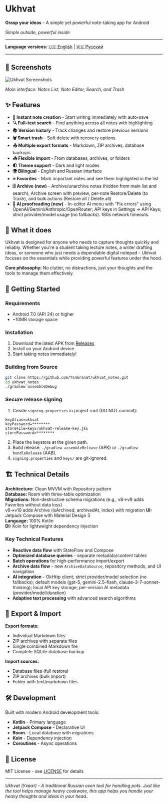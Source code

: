 # Ukhvat

**Grasp your ideas** - A simple yet powerful note-taking app for Android

*Simple outside, powerful inside*

---

**Language versions:** [🇺🇸 English](#) | [🇷🇺 Русский](README_RU.md)

---

## 📸 Screenshots

![Ukhvat Screenshots](screenshots/ukhvat_v1_Screenshots.jpg)

*Main interface: Notes List, Note Editor, Search, and Trash*

## ✨ Features

- **📝 Instant note creation** - Start writing immediately with auto-save
- **🔍 Full-text search** - Find anything across all notes with highlighting  
- **📚 Version history** - Track changes and restore previous versions
- **🗑️ Smart trash** - Soft delete with recovery options
- **📤 Multiple export formats** - Markdown, ZIP archives, database backups
- **📥 Flexible import** - From databases, archives, or folders
- **🌓 Theme support** - Dark and light modes
- **🌍 Bilingual** - English and Russian interface
- **⭐ Favorites** - Mark important notes and see them highlighted in the list
- **🗄️ Archive (new)** - Archive/unarchive notes (hidden from main list and search), Archive screen with preview, per-note Restore/Delete (to Trash), and bulk actions (Restore all / Delete all)
- **🤖 AI proofreading (new)** - In-editor AI menu with "Fix errors" using OpenAI/Gemini/Anthropic/OpenRouter; API keys in Settings → API Keys; strict provider/model usage (no fallbacks). 180s network timeouts.

## 📱 What it does

Ukhvat is designed for anyone who needs to capture thoughts quickly and reliably. Whether you're a student taking lecture notes, a writer drafting ideas, or someone who just needs a dependable digital notepad - Ukhvat focuses on the essentials while providing powerful features under the hood.

**Core philosophy:** No clutter, no distractions, just your thoughts and the tools to manage them effectively.

## 🚀 Getting Started

### Requirements
- Android 7.0 (API 24) or higher
- ~10MB storage space

### Installation
1. Download the latest APK from [Releases](../../releases)
2. Install on your Android device
3. Start taking notes immediately!

### Building from Source
```bash
git clone https://github.com/YanGranat/ukhvat_notes.git
cd ukhvat_notes
./gradlew assembleDebug
```

### Secure release signing
1. Create `signing.properties` in project root (DO NOT commit):
```
keyAlias=ukhvat
keyPassword=********
storeFile=keys/ukhvat-release-key.jks
storePassword=********
```
2. Place the keystore at the given path.
3. Build release: `./gradlew assembleRelease` (APK) or `./gradlew bundleRelease` (AAB).
4. `signing.properties` and `keys/` are git-ignored.

## 🏗️ Technical Details

**Architecture:** Clean MVVM with Repository pattern  
**Database:** Room with three-table optimization  
**Migrations:** Non-destructive schema migrations (e.g., v8→v9 adds Favorites without data loss)  
v9→v10 adds Archive (isArchived, archivedAt, index) with migration
**UI:** Jetpack Compose with Material Design 3  
**Language:** 100% Kotlin  
**DI:** Koin for lightweight dependency injection  

### Key Technical Features
- **Reactive data flow** with StateFlow and Compose
- **Optimized database queries** - separate metadata/content tables
- **Batch operations** for high-performance import/export
- **Archive data flow** - new `ArchiveDataSource`, repository methods, and UI navigation
- **AI integration** - OkHttp client; strict provider/model selection (no fallbacks); default models (gpt-5, gemini-2.5-flash, claude-3-7-sonnet-thinking); local API key storage; per-version AI metadata (provider/model/duration)
- **Adaptive text processing** with advanced search algorithms

## 📄 Export & Import

**Export formats:**
- Individual Markdown files  
- ZIP archives with separate files
- Single combined Markdown file
- Complete SQLite database backup

**Import sources:**
- Database files (full restore)
- ZIP archives (bulk import)  
- Folder with text/markdown files

## 🛠️ Development

Built with modern Android development tools:
- **Kotlin** - Primary language
- **Jetpack Compose** - Declarative UI
- **Room** - Local database with migrations
- **Koin** - Dependency injection
- **Coroutines** - Async operations

## 📝 License

MIT License - see [LICENSE](LICENSE) for details

---

*Ukhvat (Ухват) - A traditional Russian oven tool for handling pots. Just like the tool helps manage heavy cookware, this app helps you handle your heavy thoughts and ideas in your head..*